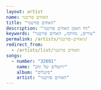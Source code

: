 ```yaml
---
layout: artist
name: האחים פורטנוי
title: "האחים פורטנוי"
description: "דף האמן האחים פורטנוי"
keywords: "שירים, מוזיקה, האחים פורטנוי"
permalink: /artists/האחים-פורטנוי/
redirect_from:
  - /artists/list/האחים פורטנוי
songs:
  - number: "32691"
    name: "ירושלים של זהב"
    album: "סינגלים"
    artist: "האחים פורטנוי"
---
```

